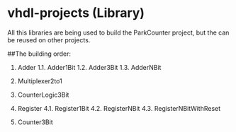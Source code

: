 # vhdl-projects (Library)

All this libraries are being used to build the ParkCounter project,
but the can be reused on other projects.

##The building order:

1. Adder
1.1. Adder1Bit
1.2. Adder3Bit
1.3. AdderNBit

2. Multiplexer2to1

3. CounterLogic3Bit

4. Register
4.1. Register1Bit
4.2. RegisterNBit 
4.3. RegisterNBitWithReset 

5. Counter3Bit